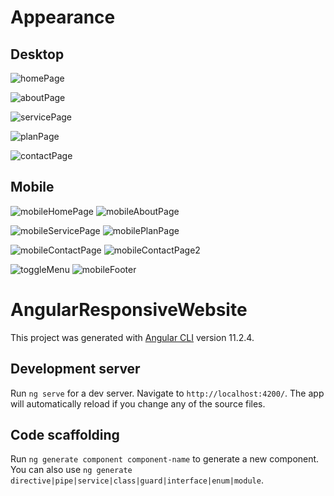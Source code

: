 # Appearance

## Desktop

![homePage](https://user-images.githubusercontent.com/77547144/117683154-7469f080-b1bc-11eb-8668-d64fcae8f2a4.png)

![aboutPage](https://user-images.githubusercontent.com/77547144/117683302-9b282700-b1bc-11eb-8bdd-c927abc53fe0.png)

![servicePage](https://user-images.githubusercontent.com/77547144/117683322-a11e0800-b1bc-11eb-8c7a-3ade755d6463.png)

![planPage](https://user-images.githubusercontent.com/77547144/117683333-a418f880-b1bc-11eb-8e99-8a002b9118f3.png)

![contactPage](https://user-images.githubusercontent.com/77547144/117683356-a8451600-b1bc-11eb-8af5-3a499f21a5b9.png)

## Mobile

![mobileHomePage](https://user-images.githubusercontent.com/77547144/117683695-ff4aeb00-b1bc-11eb-832a-e0e7c79bd894.png)    ![mobileAboutPage](https://user-images.githubusercontent.com/77547144/117683872-26a1b800-b1bd-11eb-80a4-3ffa715eb0f0.png)

![mobileServicePage](https://user-images.githubusercontent.com/77547144/117683976-3caf7880-b1bd-11eb-89a6-e1ef471ceaf4.png) ![mobilePlanPage](https://user-images.githubusercontent.com/77547144/117684010-42a55980-b1bd-11eb-9bf2-d7520ddc0342.png)

![mobileContactPage](https://user-images.githubusercontent.com/77547144/117684152-636daf00-b1bd-11eb-9d32-78efad407f81.png) ![mobileContactPage2](https://user-images.githubusercontent.com/77547144/117684163-66689f80-b1bd-11eb-867a-4ac74146628b.png)

![toggleMenu](https://user-images.githubusercontent.com/77547144/117684097-56e95680-b1bd-11eb-8ab7-d574463d9f3b.png) ![mobileFooter](https://user-images.githubusercontent.com/77547144/117684123-5d77ce00-b1bd-11eb-90e6-c6b388b298e8.png)

# AngularResponsiveWebsite

This project was generated with [Angular CLI](https://github.com/angular/angular-cli) version 11.2.4.

## Development server

Run `ng serve` for a dev server. Navigate to `http://localhost:4200/`. The app will automatically reload if you change any of the source files.

## Code scaffolding

Run `ng generate component component-name` to generate a new component. You can also use `ng generate directive|pipe|service|class|guard|interface|enum|module`.
